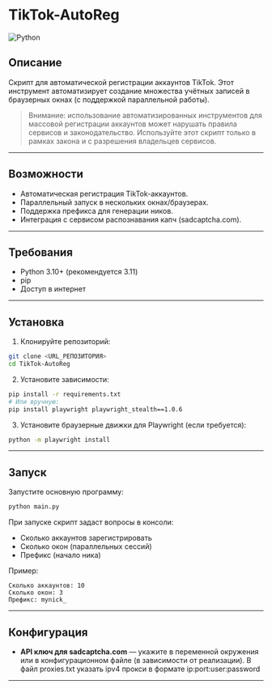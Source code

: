 # TikTok-AutoReg

![Python](https://img.shields.io/badge/Python-3.11-blue)

## Описание

Скрипт для автоматической регистрации аккаунтов TikTok. Этот инструмент автоматизирует создание множества учётных записей в браузерных окнах (с поддержкой параллельной работы).

> Внимание: использование автоматизированных инструментов для массовой регистрации аккаунтов может нарушать правила сервисов и законодательство. Используйте этот скрипт только в рамках закона и с разрешения владельцев сервисов.

---

## Возможности

* Автоматическая регистрация TikTok-аккаунтов.
* Параллельный запуск в нескольких окнах/браузерах.
* Поддержка префикса для генерации ников.
* Интеграция с сервисом распознавания капч (sadcaptcha.com).

---

## Требования

* Python 3.10+ (рекомендуется 3.11)
* pip
* Доступ в интернет

---

## Установка

1. Клонируйте репозиторий:

```bash
git clone <URL_РЕПОЗИТОРИЯ>
cd TikTok-AutoReg
```

2. Установите зависимости:

```bash
pip install -r requirements.txt
# Или вручную:
pip install playwright playwright_stealth==1.0.6
```

3. Установите браузерные движки для Playwright (если требуется):

```bash
python -m playwright install
```

---

## Запуск

Запустите основную программу:

```bash
python main.py
```

При запуске скрипт задаст вопросы в консоли:

* Сколько аккаунтов зарегистрировать
* Сколько окон (параллельных сессий)
* Префикс (начало ника)

Пример:

```
Сколько аккаунтов: 10
Сколько окон: 3
Префикс: mynick_
```

---

## Конфигурация

* **API ключ для sadcaptcha.com** — укажите в переменной окружения или в конфигурационном файле (в зависимости от реализации). В файл proxies.txt указать ipv4 прокси в формате ip:port:user:password
---



